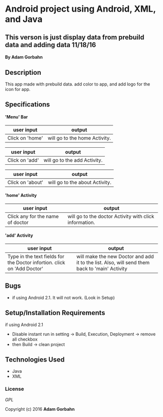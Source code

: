 # Android project using Android, XML, and Java

## This verson is just display data from prebuild data and adding data  11/18/16

#### By **Adam Gorbahn**

## Description
This app made with prebuild data. add color to app, and add logo for the icon for app.

## Specifications

#### 'Menu' Bar 

user input      | output
--------------- | -------------
Click on 'home' | will go to the home Activity. 

user input      | output
--------------- | -------------
Click on 'add'  | will go to the add Activity. 

user input       | output
---------------- | -------------
Click on 'about' | will go to the about Activity. 

#### 'home' Activity 

user input                       | output
-------------------------------- | -------------
Click any for the name of doctor | will go to the doctor Activity with click information. 

#### 'add' Activity 

user input                       | output
-------------------------------- | -------------
Type in the text fields for the Doctor infortion. click on 'Add Doctor' | will make the new Doctor and add it to the list. Also, will send them back to 'main' Activity 

## Bugs
* if using Android 2.1. It will not work. (Look in Setup)

## Setup/Installation Requirements

if using Android 2.1
* Disable instant run in setting -> Build, Execution, Deployment -> remove all checkbox
* then Build -> clean project

## Technologies Used

* Java
* XML

### License

*GPL*

Copyright (c) 2016 **Adam Gorbahn**